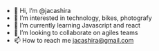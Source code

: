 - 👋 Hi, I’m @jacashira
- 👀 I’m interested in technology, bikes, photografy
- 🌱 I’m currently learning Javascript and react
- 💞️ I’m looking to collaborate on agiles teams
- 📫 How to reach me jacashira@gmail.com

<!---
jacashira/jacashira is a ✨ special ✨ repository because its `README.md` (this file) appears on your GitHub profile.
You can click the Preview link to take a look at your changes.
--->
